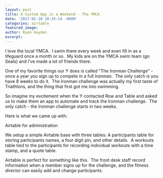 ```yaml
---
layout: post
title: A Custom App in a Weekend - The YMCA
date: '2017-01-10 18:35:14 -0600'
categories: airtable
featured_image:
author: Ryan Hayden
excerpt:
---
```



I love the local YMCA. &nbsp;I swim there every week and even fill in as a lifeguard once a month or so. &nbsp;My kids are on the YMCA swim team (go Seals) and I've made a lot of friends there.

One of my favorite things our Y does is called "The Ironman Challenge" - once a year you sign up to compete in a full Ironman. &nbsp;The only catch is you have 8 weeks to do it. &nbsp;The Ironman challenge was actually my first taste of Triathlons, and the thing that first got me into swimming.

So imagine my excitement when the Y contacted Row and Table and asked us to make them an app to automate and track the Ironman challenge. &nbsp;The only catch - the Ironman challenge starts in two weeks.

Here is what we came up with:

Airtable for administration

We setup a simple Airtable base with three tables: A participants table for storing participants names, a four digit pin, and other details. &nbsp;A workouts table tied to the participants for recording individual workouts with a time stamp, and a quote table.

Airtable is perfect for something like this. &nbsp;The front desk staff record information when a member signs up for the challenge, and the fitness director can easily add and change participants.

&nbsp;

&nbsp;